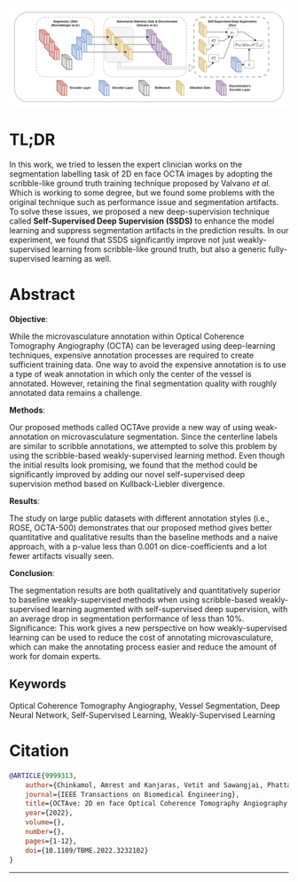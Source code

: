 
![architecture-figure](figure-1.png)

# TL;DR

In this work, we tried to lessen the expert clinician works on the segmentation labelling task of 2D en face OCTA images by adopting the scribble-like ground truth training technique proposed by Valvano *et al.* Which is working to some degree, but we found some problems with the original technique such as performance issue and segmentation artifacts. To solve these issues, we proposed a new deep-supervision technique called **Self-Supervised Deep Supervision (SSDS)** to enhance the model learning and suppress segmentation artifacts in the prediction results. In our experiment, we found that SSDS significantly improve not just weakly-supervised learning from scribble-like ground truth, but also a generic fully-supervised learning as well.
# Abstract

**Objective**: 

While the microvasculature annotation within Optical Coherence Tomography Angiography (OCTA) can be leveraged using deep-learning techniques, expensive annotation processes are required to create sufficient training data. One way to avoid the expensive annotation is to use a type of weak annotation in which only the center of the vessel is annotated. However, retaining the final segmentation quality with roughly annotated data remains a challenge. 

**Methods**: 

Our proposed methods called OCTAve provide a new way of using weak-annotation on microvasculature segmentation. Since the centerline labels are similar to scribble annotations, we attempted to solve this problem by using the scribble-based weakly-supervised learning method. Even though the initial results look promising, we found that the method could be significantly improved by adding our novel self-supervised deep supervision method based on Kullback-Liebler divergence. 

**Results**: 

The study on large public datasets with different annotation styles (i.e., ROSE, OCTA-500) demonstrates that our proposed method gives better quantitative and qualitative results than the baseline methods and a naive approach, with a p-value less than 0.001 on dice-coefficients and a lot fewer artifacts visually seen. 

**Conclusion**:

The segmentation results are both qualitatively and quantitatively superior to baseline weakly-supervised methods when using scribble-based weakly-supervised learning augmented with self-supervised deep supervision, with an average drop in segmentation performance of less than 10%. Significance: This work gives a new perspective on how weakly-supervised learning can be used to reduce the cost of annotating microvasculature, which can make the annotating process easier and reduce the amount of work for domain experts.

## Keywords

Optical Coherence Tomography Angiography,
Vessel Segmentation,
Deep Neural Network,
Self-Supervised Learning,
Weakly-Supervised Learning

# Citation

```bibtex
@ARTICLE{9999313,
    author={Chinkamol, Amrest and Kanjaras, Vetit and Sawangjai, Phattarapong and Zhao, Yitian and Sudhawiyangkul, Thapanun and Chantrapornchai, Chantana and Guan, Cuntai and Wilaiprasitporn, Theerawit},
    journal={IEEE Transactions on Biomedical Engineering},
    title={OCTAve: 2D en face Optical Coherence Tomography Angiography Vessel Segmentation in Weakly-Supervised Learning with Locality Augmentation},
    year={2022},
    volume={},
    number={},
    pages={1-12},
    doi={10.1109/TBME.2022.3232102}
}
```
---
